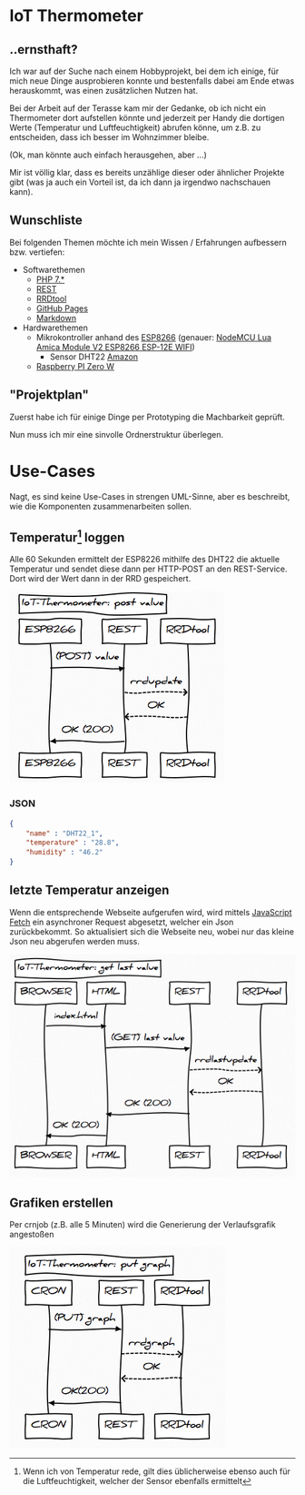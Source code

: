 # IoT Thermometer

## ..ernsthaft?

Ich war auf der Suche nach einem Hobbyprojekt, bei dem ich einige, für mich neue Dinge ausprobieren konnte und bestenfalls dabei am Ende etwas herauskommt, was einen zusätzlichen Nutzen hat.

Bei der Arbeit auf der Terasse kam mir der Gedanke, ob ich nicht ein Thermometer dort aufstellen könnte und jederzeit per Handy die dortigen Werte (Temperatur und Luftfeuchtigkeit) abrufen könne, um z.B. zu entscheiden, dass ich besser im Wohnzimmer bleibe.

(Ok, man könnte auch einfach herausgehen, aber ...) 

Mir ist völlig klar, dass es bereits unzählige dieser oder ähnlicher Projekte gibt (was ja auch ein Vorteil ist, da ich dann ja irgendwo nachschauen kann).

## Wunschliste

Bei folgenden Themen möchte ich mein Wissen / Erfahrungen aufbessern bzw. vertiefen:

- Softwarethemen
  - [PHP 7.*](https://www.heise.de/developer/artikel/PHP-7-Skriptsprache-kommt-in-der-Gegenwart-an-3015929.html?seite=all)
  - [REST](https://de.wikipedia.org/wiki/Representational_State_Transfer)
  - [RRDtool](https://oss.oetiker.ch/rrdtool/)
  - [GitHub Pages](https://pages.github.com/)
  - [Markdown](https://de.wikipedia.org/wiki/Markdown)
- Hardwarethemen
  - Mikrokontroller anhand des [ESP8266](https://de.wikipedia.org/wiki/ESP8266) (genauer: [NodeMCU Lua Amica Module V2 ESP8266 ESP-12E WIFI](https://www.amazon.de/AZDelivery-NodeMCU-ESP8266-ESP-12E-Development/dp/B06Y1LZLLY?th=1))
    - Sensor DHT22 [Amazon](https://www.amazon.de/gp/product/B01DB8JH4M/ref=oh_aui_search_detailpage?ie=UTF8&psc=1)
  - [Raspberry PI Zero W](https://de.wikipedia.org/wiki/Raspberry_Pi)

## "Projektplan"

Zuerst habe ich für einige Dinge per Prototyping die Machbarkeit geprüft.

Nun muss ich mir eine sinvolle Ordnerstruktur überlegen.



# Use-Cases

Nagt, es sind keine Use-Cases in strengen UML-Sinne, aber es beschreibt, wie die Komponenten zusammenarbeiten sollen.

## Temperatur[^1] loggen

Alle 60 Sekunden ermittelt der ESP8226 mithilfe des DHT22 die aktuelle Temperatur und sendet diese dann per HTTP-POST an den REST-Service. Dort wird der Wert dann in der RRD gespeichert.

![iott_post](iott_post.png)

### JSON

```json
{ 
	"name" : "DHT22_1", 
	"temperature" : "28.8", 
	"humidity" : "46.2" 
}
```



## letzte Temperatur anzeigen

Wenn die entsprechende Webseite aufgerufen wird, wird mittels [JavaScript Fetch](https://developer.mozilla.org/en-US/docs/Web/API/Fetch_API/Using_Fetch) ein asynchroner Request abgesetzt, welcher ein Json zurückbekommt. So aktualisiert sich die Webseite neu, wobei nur das kleine Json neu abgerufen werden muss. 

 ![iott_get](iott_get.png)

## Grafiken erstellen

Per crnjob (z.B. alle 5 Minuten) wird die Generierung der Verlaufsgrafik angestoßen

![iott_put](iott_put.png)




[^1]: Wenn ich von Temperatur rede, gilt dies üblicherweise ebenso auch für die Luftfeuchtigkeit, welcher der Sensor ebenfalls ermittelt